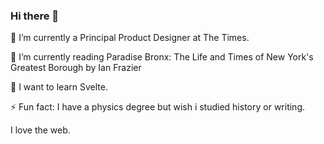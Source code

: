 ### Hi there 👋

🔭 I’m currently a Principal Product Designer at The Times.

🌱 I’m currently reading Paradise Bronx: The Life and Times of New York's Greatest Borough by Ian Frazier

🧰 I want to learn Svelte. 

⚡ Fun fact: I have a physics degree but wish i studied history or writing.

I love the web.

<!--
**peterrentz/peterrentz** is a ✨ _special_ ✨ repository because its `README.md` (this file) appears on your GitHub profile.

Here are some ideas to get you started:

- 🔭 I’m currently working on ...
- 🌱 I’m currently learning ...
- 👯 I’m looking to collaborate on ...
- 🤔 I’m looking for help with ...
- 💬 Ask me about ...
- 📫 How to reach me: ...
- 😄 Pronouns: ...
- ⚡ Fun fact: ...
-->
